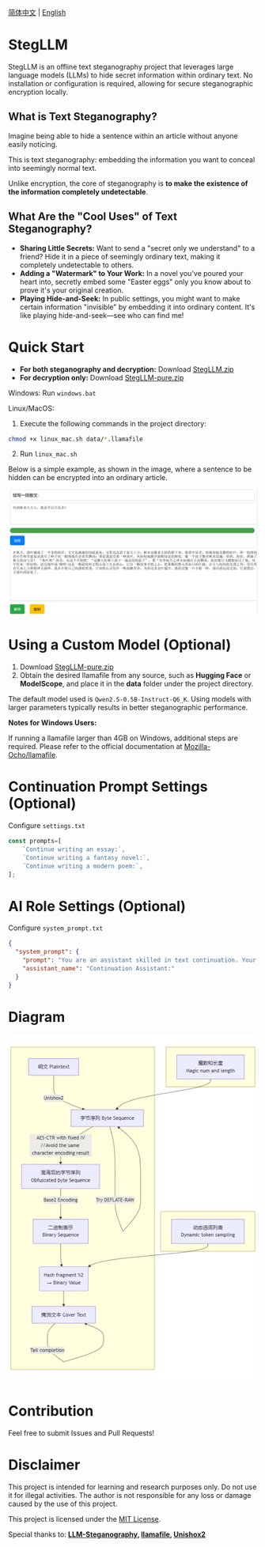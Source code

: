 [简体中文](README.md) | [English](README_en.md)
# StegLLM

StegLLM is an offline text steganography project that leverages large language models (LLMs) to hide secret information within ordinary text. No installation or configuration is required, allowing for secure steganographic encryption locally.

## What is Text Steganography?

Imagine being able to hide a sentence within an article without anyone easily noticing.

This is text steganography: embedding the information you want to conceal into seemingly normal text.

Unlike encryption, the core of steganography is **to make the existence of the information completely undetectable**.

## What Are the "Cool Uses" of Text Steganography?

*   **Sharing Little Secrets:** Want to send a "secret only we understand" to a friend? Hide it in a piece of seemingly ordinary text, making it completely undetectable to others.
*   **Adding a "Watermark" to Your Work:** In a novel you've poured your heart into, secretly embed some "Easter eggs" only you know about to prove it's your original creation.
*   **Playing Hide-and-Seek:** In public settings, you might want to make certain information "invisible" by embedding it into ordinary content. It's like playing hide-and-seek—see who can find me!

# Quick Start

* **For both steganography and decryption:** Download [StegLLM.zip](https://github.com/Rin313/StegLLM/releases)
* **For decryption only:** Download [StegLLM-pure.zip](https://github.com/Rin313/StegLLM/releases)

Windows: Run `windows.bat`

Linux/MacOS:
1. Execute the following commands in the project directory:
```bash
chmod +x linux_mac.sh data/*.llamafile
```
2. Run `linux_mac.sh`

Below is a simple example, as shown in the image, where a sentence to be hidden can be encrypted into an ordinary article.

![StegLLM](img.png "Interface Demo")

# Using a Custom Model (Optional)

1. Download [StegLLM-pure.zip](https://github.com/Rin313/StegLLM/releases)
2. Obtain the desired llamafile from any source, such as **Hugging Face** or **ModelScope**, and place it in the **data** folder under the project directory.

The default model used is `Qwen2.5-0.5B-Instruct-Q6_K`. Using models with larger parameters typically results in better steganographic performance.

**Notes for Windows Users:**

If running a llamafile larger than 4GB on Windows, additional steps are required. Please refer to the official documentation at [Mozilla-Ocho/llamafile](https://github.com/Mozilla-Ocho/llamafile).

# Continuation Prompt Settings (Optional)

Configure `settings.txt`

```javascript
const prompts=[
    `Continue writing an essay:`,
    `Continue writing a fantasy novel:`,
    `Continue writing a modern poem:`,
];
```

# AI Role Settings (Optional)

Configure `system_prompt.txt`

```json
{
  "system_prompt": {
    "prompt": "You are an assistant skilled in text continuation. Your task is to continue the provided text naturally and creatively, without asking questions, providing hints, stating task requirements, adding explanations, comments, or supplementary remarks. Your continuation should always follow natural language expression and allow blank user input.",
    "assistant_name": "Continuation Assistant:"
  }
}
```

# Diagram

![StegLLM](mermaid-diagram.png "StegLLM Diagram")

# Contribution

Feel free to submit Issues and Pull Requests!

# Disclaimer

This project is intended for learning and research purposes only. Do not use it for illegal activities. The author is not responsible for any loss or damage caused by the use of this project.

This project is licensed under the [MIT License](LICENSE).

Special thanks to: **[LLM-Steganography](https://github.com/HighDoping/LLM-Steganography/), [llamafile](https://github.com/Mozilla-Ocho/llamafile), [Unishox2](https://github.com/siara-cc/Unishox2)**